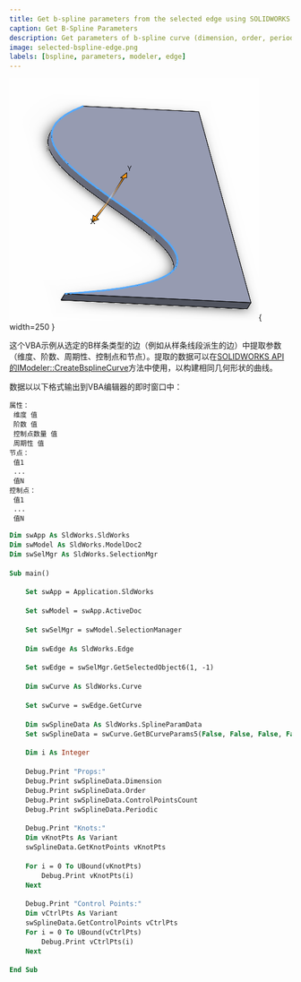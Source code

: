 ```yaml
---
title: Get b-spline parameters from the selected edge using SOLIDWORKS API
caption: Get B-Spline Parameters
description: Get parameters of b-spline curve (dimension, order, periodicity, control and knot points) from the edge selected in the graphics view using SOLIDWORKS API
image: selected-bspline-edge.png
labels: [bspline, parameters, modeler, edge]
---
```

![选定的B样条边](selected-bspline-edge.png){ width=250 }

这个VBA示例从选定的B样条类型的边（例如从样条线段派生的边）中提取参数（维度、阶数、周期性、控制点和节点）。提取的数据可以在[SOLIDWORKS API的IModeler::CreateBsplineCurve](https://help.solidworks.com/2012/English/api/sldworksapi/SolidWorks.Interop.sldworks~SolidWorks.Interop.sldworks.IModeler~CreateBsplineCurve.html)方法中使用，以构建相同几何形状的曲线。

数据以以下格式输出到VBA编辑器的即时窗口中：

~~~
属性：
 维度 值
 阶数 值
 控制点数量 值
 周期性 值
节点：
 值1
 ...
 值N
控制点：
 值1
 ...
 值N
~~~

~~~ vb
Dim swApp As SldWorks.SldWorks
Dim swModel As SldWorks.ModelDoc2
Dim swSelMgr As SldWorks.SelectionMgr

Sub main()

    Set swApp = Application.SldWorks
    
    Set swModel = swApp.ActiveDoc
    
    Set swSelMgr = swModel.SelectionManager
    
    Dim swEdge As SldWorks.Edge
    
    Set swEdge = swSelMgr.GetSelectedObject6(1, -1)
    
    Dim swCurve As SldWorks.Curve
    
    Set swCurve = swEdge.GetCurve
    
    Dim swSplineData As SldWorks.SplineParamData
    Set swSplineData = swCurve.GetBCurveParams5(False, False, False, False)
    
    Dim i As Integer
    
    Debug.Print "Props:"
    Debug.Print swSplineData.Dimension
    Debug.Print swSplineData.Order
    Debug.Print swSplineData.ControlPointsCount
    Debug.Print swSplineData.Periodic
    
    Debug.Print "Knots:"
    Dim vKnotPts As Variant
    swSplineData.GetKnotPoints vKnotPts
    
    For i = 0 To UBound(vKnotPts)
        Debug.Print vKnotPts(i)
    Next
    
    Debug.Print "Control Points:"
    Dim vCtrlPts As Variant
    swSplineData.GetControlPoints vCtrlPts
    For i = 0 To UBound(vCtrlPts)
        Debug.Print vCtrlPts(i)
    Next
    
End Sub
~~~

